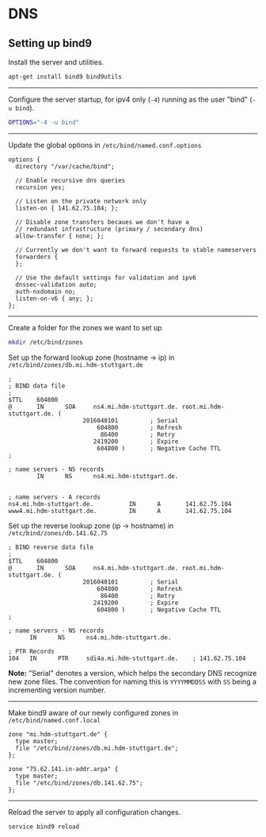 # DNS

## Setting up bind9

Install the server and utilities.

```bash
apt-get install bind9 bind9utils
```

---

Configure the server startup, for ipv4 only (`-4`) running as the user "bind" (`-u bind`).

```bash
OPTIONS="-4 -u bind"
```

---

Update the global options in `/etc/bind/named.conf.options`

```
options {
  directory "/var/cache/bind";

  // Enable recursive dns queries
  recursion yes;

  // Listen on the private network only
  listen-on { 141.62.75.104; };

  // Disable zone transfers becaues we don't have a
  // redundant infrastructure (primary / secondary dns)
  allow-transfer { none; };

  // Currently we don't want to forward requests to stable nameservers
  forwarders {
  };

  // Use the default settings for validation and ipv6
  dnssec-validation auto;
  auth-nxdomain no;
  listen-on-v6 { any; };
};
```

---

Create a folder for the zones we want to set up

```bash
mkdir /etc/bind/zones
```

Set up the forward lookup zone (hostname -> ip) in `/etc/bind/zones/db.mi.hdm-stuttgart.de`

```
;
; BIND data file 
;
$TTL    604800
@       IN      SOA     ns4.mi.hdm-stuttgart.de. root.mi.hdm-stuttgart.de. (
                     2016040101         ; Serial
                         604800         ; Refresh
                          86400         ; Retry
                        2419200         ; Expire
                         604800 )       ; Negative Cache TTL
;

; name servers - NS records
        IN      NS      ns4.mi.hdm-stuttgart.de.


; name servers - A records
ns4.mi.hdm-stuttgart.de.          IN      A       141.62.75.104
www4.mi.hdm-stuttgart.de.         IN      A       141.62.75.104
```

Set up the reverse lookup zone (ip -> hostname) in `/etc/bind/zones/db.141.62.75`

```
; BIND reverse data file 
;
$TTL    604800
@       IN      SOA     ns4.mi.hdm-stuttgart.de. root.mi.hdm-stuttgart.de. (
                     2016040101         ; Serial
                         604800         ; Refresh
                          86400         ; Retry
                        2419200         ; Expire
                         604800 )       ; Negative Cache TTL
;

; name servers - NS records
      IN      NS      ns4.mi.hdm-stuttgart.de.

; PTR Records
104   IN      PTR     sdi4a.mi.hdm-stuttgart.de.    ; 141.62.75.104
```

**Note:** "Serial" denotes a version, which helps the secondary DNS recognize new zone files. The convention for naming this is `YYYYMMDDSS` with `SS` being a incrementing version number.

---

Make bind9 aware of our newly configured zones in `/etc/bind/named.conf.local`

```
zone "mi.hdm-stuttgart.de" {
  type master;
  file "/etc/bind/zones/db.mi.hdm-stuttgart.de";
};

zone "75.62.141.in-addr.arpa" {
  type master;
  file "/etc/bind/zones/db.141.62.75";
};
```

---

Reload the server to apply all configuration changes.

```bash
service bind9 reload
```
